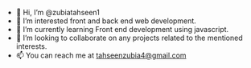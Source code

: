 - 👋 Hi, I’m @zubiatahseen1
- 👀 I’m interested front and back end web development.
- 🌱 I’m currently learning Front end development using javascript.
- 💞️ I’m looking to collaborate on any projects related to the mentioned interests.
- 📫 You can reach me at tahseenzubia4@gmail.com

<!---
zubiatahseen1/zubiatahseen1 is a ✨ special ✨ repository because its `README.md` (this file) appears on your GitHub profile.
You can click the Preview link to take a look at your changes.
--->
